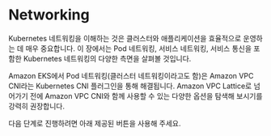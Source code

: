 # Networking

Kubernetes 네트워킹을 이해하는 것은 클러스터와 애플리케이션을 효율적으로 운영하는 데 매우 중요합니다. 이 장에서는 Pod 네트워킹, 서비스 네트워킹, 서비스 통신을 포함한 Kubernetes 네트워킹의 다양한 측면을 살펴볼 것입니다.

Amazon EKS에서 Pod 네트워킹(클러스터 네트워킹이라고도 함)은 Amazon VPC CNI라는 Kubernetes CNI 플러그인을 통해 해결됩니다. Amazon VPC Lattice로 넘어가기 전에 Amazon VPC CNI와 함께 사용할 수 있는 다양한 옵션을 탐색해 보시기를 강력히 권장합니다.

다음 단계로 진행하려면 아래 제공된 버튼을 사용해 주세요.
